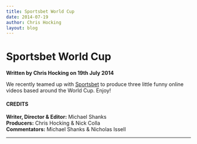 ```yaml
---
title: Sportsbet World Cup
date: 2014-07-19
author: Chris Hocking
layout: blog
---
```

# Sportsbet World Cup

**Written by Chris Hocking on 19th July 2014**

We recently teamed up with [Sportsbet](https://www.youtube.com/user/sportsbetcomau) to produce three little funny online videos based around the World Cup. Enjoy!

#### CREDITS

**Writer, Director & Editor:** Michael Shanks  
**Producers:** Chris Hocking & Nick Colla  
**Commentators:** Michael Shanks & Nicholas Issell

---